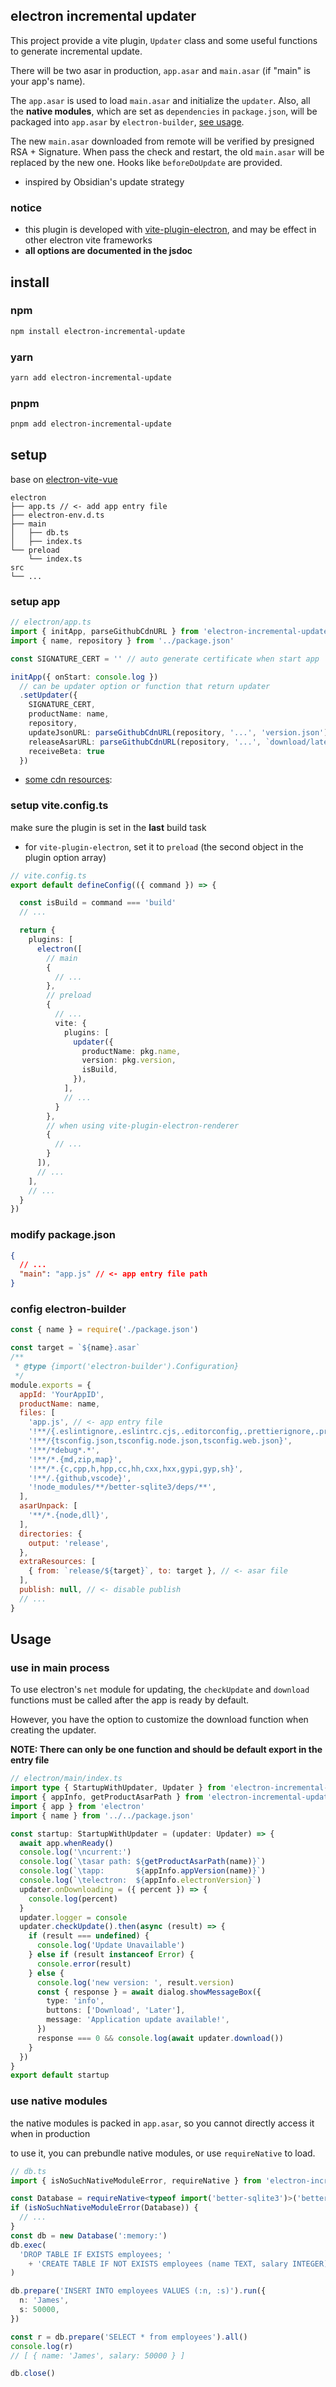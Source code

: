 ## electron incremental updater

This project provide a vite plugin, `Updater` class and some useful functions to generate incremental update.

There will be two asar in production, `app.asar` and `main.asar` (if "main" is your app's name).

The `app.asar` is used to load `main.asar` and initialize the `updater`. Also, all the **native modules**, which are set as `dependencies` in `package.json`, will be packaged into `app.asar` by `electron-builder`, [see usage](#use-native-modules).

The new `main.asar` downloaded from remote will be verified by presigned RSA + Signature. When pass the check and restart, the old `main.asar` will be replaced by the new one. Hooks like `beforeDoUpdate` are provided.

- inspired by Obsidian's update strategy

### notice

- this plugin is developed with [vite-plugin-electron](https://github.com/electron-vite/vite-plugin-electron), and may be effect in other electron vite frameworks
- **all options are documented in the jsdoc**

## install

### npm
```bash
npm install electron-incremental-update
```
### yarn
```bash
yarn add electron-incremental-update
```
### pnpm
```bash
pnpm add electron-incremental-update
```

## setup

base on [electron-vite-vue](https://github.com/electron-vite/electron-vite-vue)

```
electron
├── app.ts // <- add app entry file
├── electron-env.d.ts
├── main
│   ├── db.ts
│   ├── index.ts
└── preload
    └── index.ts
src
└── ...
```

### setup app

```ts
// electron/app.ts
import { initApp, parseGithubCdnURL } from 'electron-incremental-update'
import { name, repository } from '../package.json'

const SIGNATURE_CERT = '' // auto generate certificate when start app

initApp({ onStart: console.log })
  // can be updater option or function that return updater
  .setUpdater({
    SIGNATURE_CERT,
    productName: name,
    repository,
    updateJsonURL: parseGithubCdnURL(repository, '...', 'version.json'),
    releaseAsarURL: parseGithubCdnURL(repository, '...', `download/latest/${name}.asar.gz`),
    receiveBeta: true
  })
```

- [some cdn resources](https://github.com/XIU2/UserScript/blob/master/GithubEnhanced-High-Speed-Download.user.js#L34):

### setup vite.config.ts

make sure the plugin is set in the **last** build task

- for `vite-plugin-electron`, set it to `preload` (the second object in the plugin option array)

```ts
// vite.config.ts
export default defineConfig(({ command }) => {

  const isBuild = command === 'build'
  // ...

  return {
    plugins: [
      electron([
        // main
        {
          // ...
        },
        // preload
        {
          // ...
          vite: {
            plugins: [
              updater({
                productName: pkg.name,
                version: pkg.version,
                isBuild,
              }),
            ],
            // ...
          }
        },
        // when using vite-plugin-electron-renderer
        {
          // ...
        }
      ]),
      // ...
    ],
    // ...
  }
})
```

### modify package.json

```json
{
  // ...
  "main": "app.js" // <- app entry file path
}
```

### config electron-builder

```js
const { name } = require('./package.json')

const target = `${name}.asar`
/**
 * @type {import('electron-builder').Configuration}
 */
module.exports = {
  appId: 'YourAppID',
  productName: name,
  files: [
    'app.js', // <- app entry file
    '!**/{.eslintignore,.eslintrc.cjs,.editorconfig,.prettierignore,.prettierrc.yaml,dev-app-update.yml,LICENSE,.nvmrc,.npmrc}',
    '!**/{tsconfig.json,tsconfig.node.json,tsconfig.web.json}',
    '!**/*debug*.*',
    '!**/*.{md,zip,map}',
    '!**/*.{c,cpp,h,hpp,cc,hh,cxx,hxx,gypi,gyp,sh}',
    '!**/.{github,vscode}',
    '!node_modules/**/better-sqlite3/deps/**',
  ],
  asarUnpack: [
    '**/*.{node,dll}',
  ],
  directories: {
    output: 'release',
  },
  extraResources: [
    { from: `release/${target}`, to: target }, // <- asar file
  ],
  publish: null, // <- disable publish
  // ...
}
```

## Usage

### use in main process

To use electron's `net` module for updating, the `checkUpdate` and `download` functions must be called after the app is ready by default.

However, you have the option to customize the download function when creating the updater.

**NOTE: There can only be one function and should be default export in the entry file**

```ts
// electron/main/index.ts
import type { StartupWithUpdater, Updater } from 'electron-incremental-update'
import { appInfo, getProductAsarPath } from 'electron-incremental-update/utils'
import { app } from 'electron'
import { name } from '../../package.json'

const startup: StartupWithUpdater = (updater: Updater) => {
  await app.whenReady()
  console.log('\ncurrent:')
  console.log(`\tasar path: ${getProductAsarPath(name)}`)
  console.log(`\tapp:       ${appInfo.appVersion(name)}`)
  console.log(`\telectron:  ${appInfo.electronVersion}`)
  updater.onDownloading = ({ percent }) => {
    console.log(percent)
  }
  updater.logger = console
  updater.checkUpdate().then(async (result) => {
    if (result === undefined) {
      console.log('Update Unavailable')
    } else if (result instanceof Error) {
      console.error(result)
    } else {
      console.log('new version: ', result.version)
      const { response } = await dialog.showMessageBox({
        type: 'info',
        buttons: ['Download', 'Later'],
        message: 'Application update available!',
      })
      response === 0 && console.log(await updater.download())
    }
  })
}
export default startup
```

### use native modules

the native modules is packed in `app.asar`, so you cannot directly access it when in production

to use it, you can prebundle native modules, or use `requireNative` to load.

```ts
// db.ts
import { isNoSuchNativeModuleError, requireNative } from 'electron-incremental-update/utils'

const Database = requireNative<typeof import('better-sqlite3')>('better-sqlite3')
if (isNoSuchNativeModuleError(Database)) {
  // ...
}
const db = new Database(':memory:')
db.exec(
  'DROP TABLE IF EXISTS employees; '
    + 'CREATE TABLE IF NOT EXISTS employees (name TEXT, salary INTEGER)',
)

db.prepare('INSERT INTO employees VALUES (:n, :s)').run({
  n: 'James',
  s: 50000,
})

const r = db.prepare('SELECT * from employees').all()
console.log(r)
// [ { name: 'James', salary: 50000 } ]

db.close()
```
